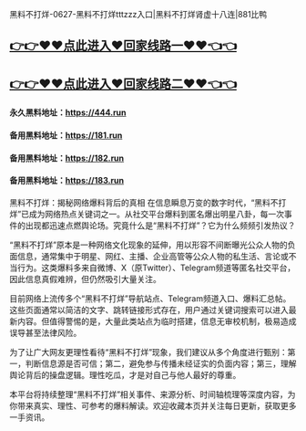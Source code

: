 黑料不打烊-0627-黑料不打烊tttzzz入口|黑料不打烊肾虚十八连|881比鸭

## [👉👉♥♥点此进入♥回家线路一♥♥👈👈](https://unpkg.com/182run/index.html)
## [👉👉♥♥点此进入♥回家线路二♥♥👈👈](https://unpkg.com/182-1run/index.html)

#### 永久黑料地址：https://444.run
#### 备用黑料地址：https://181.run
#### 备用黑料地址：https://182.run
#### 备用黑料地址：https://183.run

黑料不打烊：揭秘网络爆料背后的真相
在信息瞬息万变的数字时代，“黑料不打烊”已成为网络热点关键词之一。从社交平台爆料到匿名爆出明星八卦，每一次事件的出现都迅速点燃舆论场。究竟什么是“黑料不打烊”？它为什么频频引发热议？

“黑料不打烊”原本是一种网络文化现象的延伸，用以形容不间断曝光公众人物的负面信息，通常集中于明星、网红、主播、企业高管等公众人物的私生活、言论或不当行为。这类爆料多来自微博、X（原Twitter）、Telegram频道等匿名社交平台，因此信息真假难辨，但仍然吸引大量关注。

目前网络上流传多个“黑料不打烊”导航站点、Telegram频道入口、爆料汇总帖。这些页面通常以简洁的文字、跳转链接形式存在，用户通过关键词搜索可以进入最新内容。但值得警惕的是，大量此类站点为临时搭建，信息无审校机制，极易造成误导甚至法律风险。

为了让广大网友更理性看待“黑料不打烊”现象，我们建议从多个角度进行甄别：第一，判断信息源是否可信；第二，避免参与传播未经证实的负面内容；第三，理解舆论背后的操盘逻辑。理性吃瓜，才是对自己与他人最好的尊重。

本平台将持续整理“黑料不打烊”相关事件、来源分析、时间轴梳理等深度内容，为你带来真实、理性、可参考的爆料解读。欢迎收藏本页并关注每日更新，获取更多一手资讯。





